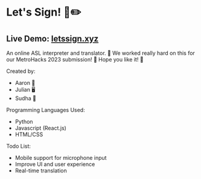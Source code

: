 # Let's Sign! 🤖✏️

## Live Demo: [letssign.xyz](https://letssign.xyz)
An online ASL interpreter and translator. 💬
We worked really hard on this for our MetroHacks 2023 submission! 💖
Hope you like it! 🥰

Created by:
- Aaron 🧠
- Julian 🖥️
- Sudha 🎨

Programming Languages Used:
- Python
- Javascript (React.js)
- HTML/CSS

Todo List:
- Mobile support for microphone input
- Improve UI and user experience
- Real-time translation

